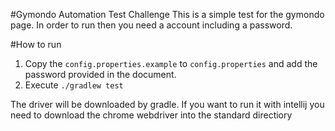#Gymondo Automation Test Challenge
This is a simple test for the gymondo page. In order to run then you need a account including a password.

#How to run
1. Copy the `config.properties.example` to `config.properties` and add the password provided in the document.
2. Execute `./gradlew test`

The driver will be downloaded by gradle. If you want to run it with intellij you need to download the chrome webdriver into the standard directiory